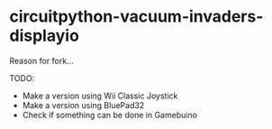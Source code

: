 # circuitpython-vacuum-invaders-displayio

Reason for fork...

TODO:
* Make a version using Wii Classic Joystick
* Make a version using BluePad32
* Check if something can be done in Gamebuino
